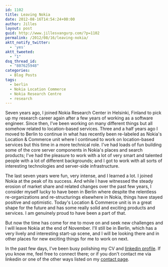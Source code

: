```yaml
---
id: 1102
title: Leaving Nokia
date: 2012-08-16T14:54:24+00:00
author: Jilles
layout: post
guid: http://www.jillesvangurp.com/?p=1102
permalink: /2012/08/16/leaving-nokia/
aktt_notify_twitter:
  - 'yes'
aktt_tweeted:
  - "1"
dsq_thread_id:
  - "807625948"
categories:
  - Blog Posts
tags:
  - berlin
  - Nokia Location Commerce
  - Nokia Research Centre
  - research
---
```

Seven years ago, I joined Nokia Research Center in Helsinki, Finland to pick up my research career again after a few years of working as a software engineer. Since then, I've been working on many different things but all somehow related to location-based services. Three and a half years ago I moved to Berlin to continue in what has recently been re-labeled as Nokia's Location &amp; Commerce unit where I continued to work on location-based services but this time in a more technical role. I've had loads of fun building some of the core server components in Nokia's places and search products; I've had the pleasure to work with a lot of very smart and talented people with a lot of different backgrounds; and I got to work with all sorts of interesting technologies and server-side infrastructure.

The last seven years were fun, very intense, and I learned a lot. I joined Nokia at the peak of its success. And while I have witnessed the steady erosion of market share and related changes over the past few years, I consider myself lucky to have been in Berlin where despite the relentless re-organizations and re-structurings elsewhere in Nokia, things have stayed positive and optimistic. Today's Location &amp; Commerce unit is in a great shape for the future and has some really solid and exciting products and services. I am genuinely proud to have been a part of that.

But now the time has come for me to move on and seek new challenges and I will leave Nokia at the end of November. I'll still be in Berlin, which has a very lively and interesting start-up scene, and I will be looking there and in other places for new exciting things for me to work on next.

In the past few days, I've been busy polishing my CV and <a title="My LinkedIn Profile" href="http://linkedin.com/in/jillesvangurp ">linkedin profile</a>. If you know me, feel free to connect there; or if you don't contact me via linkedin or one of the other ways listed on my <a href="http://www.jillesvangurp.com/me/contact/">contact page</a>.